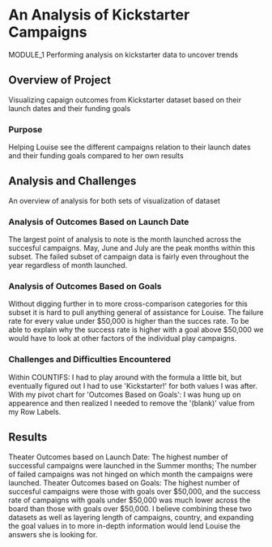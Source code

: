 # An Analysis of Kickstarter Campaigns
MODULE_1 Performing analysis on kickstarter data to uncover trends

## Overview of Project
Visualizing capaign outcomes from Kickstarter dataset based on their launch dates and their funding goals

### Purpose
Helping Louise see the different campaigns relation to their launch dates and their funding goals compared to her own results

## Analysis and Challenges
An overview of analysis for both sets of visualization of dataset

### Analysis of Outcomes Based on Launch Date
The largest point of analysis to note is the month launched across the succesful campaigns. May, June and July are the peak months within this subset. The failed subset of campaign data is fairly even throughout the year regardless of month launched. 


### Analysis of Outcomes Based on Goals
Without digging further in to more cross-comparison categories for this subset it is hard to pull anything general of assistance for Louise. The failure rate for every value under $50,000 is higher than the succes rate. To be able to explain why the success rate is higher with a goal above $50,000 we would have to look at other factors of the individual play campaigns. 

### Challenges and Difficulties Encountered
Within COUNTIFS: I had to play around with the formula a little bit, but eventually figured out I had to use 'Kickstarter!' for both values I was after.
With my pivot chart for 'Outcomes Based on Goals': I was hung up on appearence and then realized I needed to remove the '(blank)' value from my Row Labels. 

## Results
Theater Outcomes based on Launch Date: The highest number of successful campaigns were launched in the Summer months; The number of failed campaigns was not hinged on which month the campaigns were launched. 
Theater Outcomes based on Goals: The highest number of succesful campaigns were those with goals over $50,000, and the success rate of campaigns with goals under $50,000 was much lower across the board than those with goals over $50,000.
I believe combining these two datasets as well as layering length of campaigns, country, and expanding the goal values in to more in-depth information would lend Louise the answers she is looking for. 
